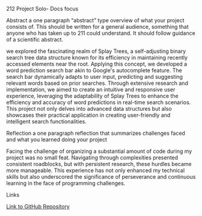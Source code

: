 212 Project Solo- Docs focus

Abstract a one paragraph “abstract” type overview of what your project consists of. This should be written for a general audience, something that anyone who has taken up to 211 could understand. It should follow guidance of a scientific abstract.

we explored the fascinating realm of Splay Trees, a self-adjusting binary search tree data structure known for its efficiency in maintaining recently accessed elements near the root. Applying this concept, we developed a word prediction search bar akin to Google's autocomplete feature. The search bar dynamically adapts to user input, predicting and suggesting relevant words based on prior searches. Through extensive research and implementation, we aimed to create an intuitive and responsive user experience, leveraging the adaptability of Splay Trees to enhance the efficiency and accuracy of word predictions in real-time search scenarios. This project not only delves into advanced data structures but also showcases their practical application in creating user-friendly and intelligent search functionalities.


Reflection a one paragraph reflection that summarizes challenges faced and what you learned doing your project

Facing the challenge of organizing a substantial amount of 
code during my project was no small feat.
Navigating through complexities presented consistent roadblocks, 
but with persistent research, these hurdles became more manageable. 
This experience has not only enhanced my technical skills 
but also underscored the significance of perseverance and 
continuous learning in the face of programming challenges.

Links 

<a href="https://github.com/marcus0257/DSA-Term-Project" target="_blank" class="github-link">Link to GitHub Repository</a>
